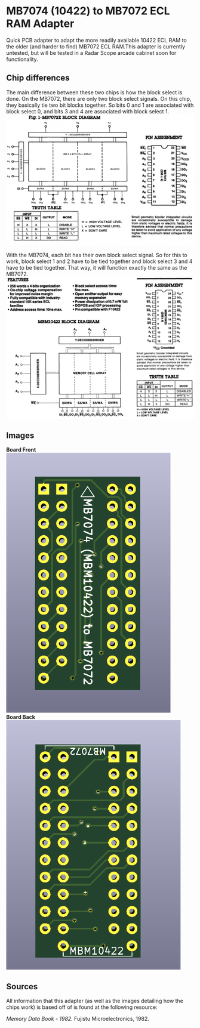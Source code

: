 # MB7074 (10422) to MB7072 ECL RAM Adapter
Quick PCB adapter to adapt the more readily available 10422 ECL RAM to the older (and harder to find) MB7072 ECL RAM.This adapter is currently untested, but will be tested in a Radar Scope arcade cabinet soon for functionality.

## Chip differences
The main difference between these two chips is how the block select is done. On the MB7072, there are only two block select signals. On this chip, they basically tie two bit blocks together. So bits 0 and 1 are associated with block select 0, and bits 3 and 4 are associated with block select 1.  
![MB7072 main info](Images/MB7072.png)  

With the MB7074, each bit has their own block select signal. So for this to work, block select 1 and 2 have to be tied together and block select 3 and 4 have to be tied together. That way, it will function exactly the same as the MB7072.  
![MB7074 main info](Images/MB7074.png)  

## Images
**Board Front**  
![Render Front](Images/RenderFront.png)  
**Board Back**  
![Render Back](Images/RenderBack.png)  

## Sources
All information that this adapter (as well as the images detailing how the chips work) is based off of is found at the following resource:  

*Memory Data Book - 1982.* Fujistu Microelectronics, 1982. 
